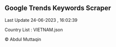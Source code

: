 

## Google Trends Keywords Scraper 
 
Last Update 24-06-2023 , 16:02:39

Country List :
VIETNAM.json



© Abdul Muttaqin 
